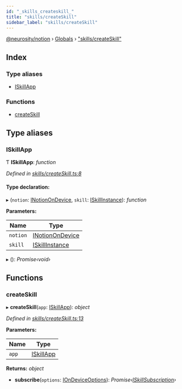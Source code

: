 ```yaml
---
id: "_skills_createskill_"
title: "skills/createSkill"
sidebar_label: "skills/createSkill"
---
```


[@neurosity/notion](../index.md) › [Globals](../globals.md) › ["skills/createSkill"](_skills_createskill_.md)

## Index

### Type aliases

* [ISkillApp](_skills_createskill_.md#iskillapp)

### Functions

* [createSkill](_skills_createskill_.md#createskill)

## Type aliases

###  ISkillApp

Ƭ **ISkillApp**: *function*

*Defined in [skills/createSkill.ts:8](https://github.com/neurosity/notion-js/blob/58d781f/src/skills/createSkill.ts#L8)*

#### Type declaration:

▸ (`notion`: [INotionOnDevice](_notionondevice_.md#inotionondevice), `skill`: [ISkillInstance](../interfaces/_types_skill_.iskillinstance.md)): *function*

**Parameters:**

Name | Type |
------ | ------ |
`notion` | [INotionOnDevice](_notionondevice_.md#inotionondevice) |
`skill` | [ISkillInstance](../interfaces/_types_skill_.iskillinstance.md) |

▸ (): *Promise‹void›*

## Functions

###  createSkill

▸ **createSkill**(`app`: [ISkillApp](_skills_createskill_.md#iskillapp)): *object*

*Defined in [skills/createSkill.ts:13](https://github.com/neurosity/notion-js/blob/58d781f/src/skills/createSkill.ts#L13)*

**Parameters:**

Name | Type |
------ | ------ |
`app` | [ISkillApp](_skills_createskill_.md#iskillapp) |

**Returns:** *object*

* **subscribe**(`options`: [IOnDeviceOptions](../interfaces/_notionondevice_.iondeviceoptions.md)): *Promise‹[ISkillSubscription](../interfaces/_types_skill_.iskillsubscription.md)›*
